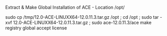 Extract & Make Global Installation of ACE - Location /opt/

sudo cp /tmp/12.0-ACE-LINUXX64-12.0.11.3.tar.gz /opt ; cd /opt ; sudo tar -xvf 12.0-ACE-LINUXX64-12.0.11.3.tar.gz ; sudo ace-12.0.11.3/ace make registry global accept license 


